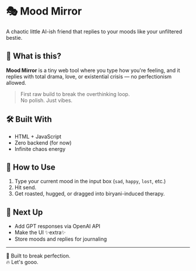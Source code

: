 # 🎭 Mood Mirror

A chaotic little AI-ish friend that replies to your moods like your unfiltered bestie.

## 🚀 What is this?

**Mood Mirror** is a tiny web tool where you type how you're feeling, and it replies with total drama, love, or existential crisis — no perfectionism allowed.

> First raw build to break the overthinking loop.  
> No polish. Just vibes.

## 🛠️ Built With

- HTML + JavaScript
- Zero backend (for now)
- Infinite chaos energy

## 🎯 How to Use

1. Type your current mood in the input box (`sad`, `happy`, `lost`, etc.)
2. Hit send.
3. Get roasted, hugged, or dragged into biryani-induced therapy.


## 🧠 Next Up

- Add GPT responses via OpenAI API
- Make the UI ✨extra✨
- Store moods and replies for journaling

---

🧪 Built to break perfection.  
🔥 Let's gooo.
